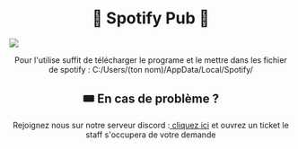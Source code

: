 <h1 align="center">🎵 Spotify Pub 🎵</h1>


<img align="center" src="https://bocir-prod-bucket.s3.amazonaws.com/radios/radiofg/importrk/news/original/6048c0af5794c6.22919243.jpg"></img>
</p>
<p align="center">Pour l'utilise suffit de télécharger le programe et le mettre dans les fichier de spotify : C:/Users/(ton nom)/AppData/Local/Spotify/ </p>
</p>
<h2 align="center"> 🎟️ En cas de problème ?</h2>
<p align="center">Rejoignez nous sur notre serveur discord :<a href="https://discord.gg/6MfHWHzJ"> cliquez ici</a> et ouvrez un ticket le staff s'occupera de votre demande</p>
